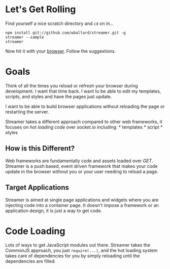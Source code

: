 # Let's Get Rolling

Find yourself a nice scratch directory and `cd` on in...

```
npm install git://github.com/wballard/streamer.git -g
streamer --sample
streamer
```

Now hit it with your [browser](http://localhost:9000). Follow the
suggestions.

# Goals

Think of all the times you reload or refresh your browser during
development. I want that time back. I want to be able to edit my
templates, scripts, and styles and have the pages just update.

I want to be able to build browser applications without reloading the
page or restarting the server.

Streamer takes a different approach compared to other web frameworks, it
focuses on *hot loading code* over *socket.io* including:
    * templates
    * script
    * styles

## How is this Different?

Web frameworks are fundamentally code and assets loaded over *GET*.
Streamer is a push based, event driven framework that makes your code
update in the browser without you or your user needing to reload a page.

## Target Applications

Streamer is aimed at single page applications and widgets where you are
injecting code into a container page. It doesn't impose a framework or
an application design, it is just a way to get code.

# Code Loading

Lots of ways to get JavaScript modules out there. Streamer takes the
CommonJS approach, you just `require(...)`, and the hot loading system
takes care of dependencies for you by simply reloading until the
dependencies are filled.
